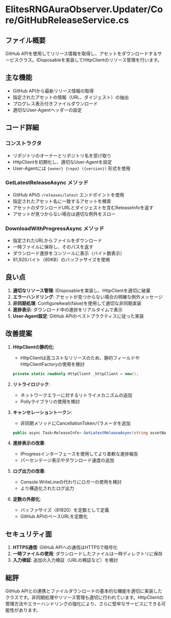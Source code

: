 # ElitesRNGAuraObserver.Updater/Core/GitHubReleaseService.cs

## ファイル概要
GitHub APIを使用してリリース情報を取得し、アセットをダウンロードするサービスクラス。IDisposableを実装してHttpClientのリソース管理を行います。

## 主な機能
- GitHub APIから最新リリース情報の取得
- 指定されたアセットの情報（URL、ダイジェスト）の抽出
- プログレス表示付きファイルダウンロード
- 適切なUser-Agentヘッダーの設定

## コード詳細

### コンストラクタ
- リポジトリのオーナーとリポジトリ名を受け取り
- HttpClientを初期化し、適切なUser-Agentを設定
- User-Agentには `{owner} {repo} ({version})` 形式を使用

### GetLatestReleaseAsync メソッド
- GitHub APIの `/releases/latest` エンドポイントを使用
- 指定されたアセット名に一致するアセットを検索
- アセットのダウンロードURLとダイジェストを含むReleaseInfoを返す
- アセットが見つからない場合は適切な例外をスロー

### DownloadWithProgressAsync メソッド
- 指定されたURLからファイルをダウンロード
- 一時ファイルに保存し、そのパスを返す
- ダウンロード進捗をコンソールに表示（バイト数表示）
- 81,920バイト（80KB）のバッファサイズを使用

## 良い点
1. **適切なリソース管理**: IDisposableを実装し、HttpClientを適切に破棄
2. **エラーハンドリング**: アセットが見つからない場合の明確な例外メッセージ
3. **非同期処理**: ConfigureAwait(false)を使用して適切な非同期実装
4. **進捗表示**: ダウンロード中の進捗をリアルタイムで表示
5. **User-Agent設定**: GitHub APIのベストプラクティスに従った実装

## 改善提案

1. **HttpClientの静的化**:
   - HttpClientは高コストなリソースのため、静的フィールドやHttpClientFactoryの使用を検討
   ```csharp
   private static readonly HttpClient _httpClient = new();
   ```

2. **リトライロジック**:
   - ネットワークエラーに対するリトライメカニズムの追加
   - Pollyライブラリの使用を検討

3. **キャンセレーショントークン**:
   - 非同期メソッドにCancellationTokenパラメータを追加
   ```csharp
   public async Task<ReleaseInfo> GetLatestReleaseAsync(string assetName, CancellationToken cancellationToken = default)
   ```

4. **進捗表示の改善**:
   - IProgress<T>インターフェースを使用してより柔軟な進捗報告
   - パーセンテージ表示やダウンロード速度の追加

5. **ログ出力の改善**:
   - Console.WriteLineの代わりにロガーの使用を検討
   - より構造化されたログ出力

6. **定数の外部化**:
   - バッファサイズ（81920）を定数として定義
   - GitHub APIのベースURLを定数化

## セキュリティ面
1. **HTTPS通信**: GitHub APIへの通信はHTTPSで暗号化
2. **一時ファイルの使用**: ダウンロードしたファイルは一時ディレクトリに保存
3. **入力検証**: 追加の入力検証（URLの検証など）を検討

## 総評
GitHub APIとの連携とファイルダウンロードの基本的な機能を適切に実装したクラスです。非同期処理やリソース管理も適切に行われています。HttpClientの管理方法やエラーハンドリングの強化により、さらに堅牢なサービスにできる可能性があります。